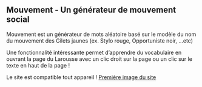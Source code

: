 ## Mouvement - Un générateur de mouvement social

Mouvement est un générateur de mots aléatoire basé sur le modèle du nom du mouvement des Gilets jaunes (ex. Stylo rouge, Opportuniste noir, ...etc)

Une fonctionnalité intéressante permet d’apprendre du vocabulaire en ouvrant la page du Larousse avec un clic droit sur la page ou un clic sur le texte en haut de la page !

Le site est compatible tout appareil !
[Première image du site](https://screenshotscdn.firefoxusercontent.com/images/20596cf2-8478-4c98-99e1-50edb68aee1c.png)


